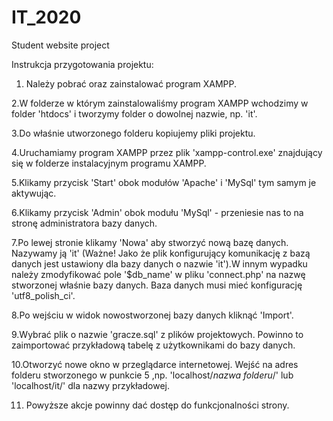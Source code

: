 # IT_2020
Student website project

Instrukcja przygotowania projektu:
1. Należy pobrać oraz zainstalować program XAMPP.
 
2.W folderze w którym zainstalowaliśmy program XAMPP wchodzimy w folder 'htdocs' i tworzymy folder o dowolnej nazwie, np. 'it'.

3.Do właśnie utworzonego folderu kopiujemy pliki projektu.

4.Uruchamiamy program XAMPP przez plik 'xampp-control.exe' znajdujący się w folderze instalacyjnym programu XAMPP.

5.Klikamy przycisk 'Start' obok modułów 'Apache' i 'MySql' tym samym je aktywując.

6.Klikamy przycisk 'Admin' obok modułu 'MySql' - przeniesie nas to na stronę administratora bazy danych.

7.Po lewej stronie klikamy 'Nowa' aby stworzyć nową bazę danych. Nazywamy ją 'it' (Ważne! Jako że plik konfigurujący komunikację z bazą danych jest ustawiony dla bazy danych o nazwie 'it').W innym wypadku należy zmodyfikować pole '$db_name' w pliku 'connect.php' na nazwę stworzonej właśnie bazy danych. Baza danych musi mieć konfigurację 'utf8_polish_ci'.

8.Po wejściu w widok nowostworzonej bazy danych kliknąć 'Import'.

9.Wybrać plik o nazwie 'gracze.sql' z plików projektowych. Powinno to zaimportować przykładową tabelę z użytkownikami do bazy danych.

10.Otworzyć nowe okno w przeglądarce internetowej. Wejść na adres folderu stworzonego w punkcie 5 ,np. 'localhost/*nazwa folderu*/' lub 'localhost/it/' dla nazwy przykładowej.

11. Powyższe akcje powinny dać dostęp do funkcjonalności strony.
